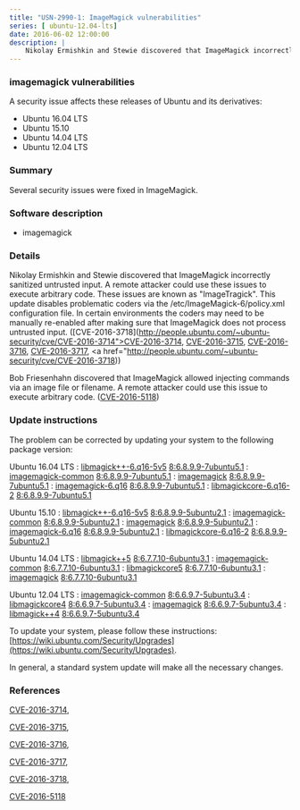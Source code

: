```yaml
---
title: "USN-2990-1: ImageMagick vulnerabilities"
series: [ ubuntu-12.04-lts]
date: 2016-06-02 12:00:00
description: |
    Nikolay Ermishkin and Stewie discovered that ImageMagick incorrectly sanitized untrusted input. A remote attacker could use these issues to execute arbitrary code. These issues are known as &quot;ImageTragick&quot;. This update disables problematic coders via the /etc/ImageMagick-6/policy.xml configuration file. In certain environments the coders may need to be manually re-enabled after making sure that ImageMagick does not process untrusted input. ([CVE-2016-3718](http://people.ubuntu.com/~ubuntu-security/cve/CVE-2016-3714">CVE-2016-3714</a>, <a href="http://people.ubuntu.com/~ubuntu-security/cve/CVE-2016-3715">CVE-2016-3715</a>, <a href="http://people.ubuntu.com/~ubuntu-security/cve/CVE-2016-3716">CVE-2016-3716</a>, <a href="http://people.ubuntu.com/~ubuntu-security/cve/CVE-2016-3717">CVE-2016-3717</a>, <a href="http://people.ubuntu.com/~ubuntu-security/cve/CVE-2016-3718))
--- 
```

 
 


### imagemagick vulnerabilities

A security issue affects these releases of Ubuntu and its derivatives:

* Ubuntu 16.04 LTS
* Ubuntu 15.10
* Ubuntu 14.04 LTS
* Ubuntu 12.04 LTS

### Summary

Several security issues were fixed in ImageMagick. 

### Software description

* imagemagick 

### Details

Nikolay Ermishkin and Stewie discovered that ImageMagick incorrectly sanitized untrusted input. A remote attacker could use these issues to execute arbitrary code. These issues are known as &quot;ImageTragick&quot;. This update disables problematic coders via the /etc/ImageMagick-6/policy.xml configuration file. In certain environments the coders may need to be manually re-enabled after making sure that ImageMagick does not process untrusted input. ([CVE-2016-3718](http://people.ubuntu.com/~ubuntu-security/cve/CVE-2016-3714">CVE-2016-3714</a>, <a href="http://people.ubuntu.com/~ubuntu-security/cve/CVE-2016-3715">CVE-2016-3715</a>, <a href="http://people.ubuntu.com/~ubuntu-security/cve/CVE-2016-3716">CVE-2016-3716</a>, <a href="http://people.ubuntu.com/~ubuntu-security/cve/CVE-2016-3717">CVE-2016-3717</a>, <a href="http://people.ubuntu.com/~ubuntu-security/cve/CVE-2016-3718))

Bob Friesenhahn discovered that ImageMagick allowed injecting commands via an image file or filename. A remote attacker could use this issue to execute arbitrary code. ([CVE-2016-5118](http://people.ubuntu.com/~ubuntu-security/cve/CVE-2016-5118)) 

### Update instructions

The problem can be corrected by updating your system to the following package version:

Ubuntu 16.04 LTS
 : [libmagick++-6.q16-5v5](https://launchpad.net/ubuntu/+source/imagemagick) <span> [8:6.8.9.9-7ubuntu5.1](https://launchpad.net/ubuntu/+source/imagemagick/8:6.8.9.9-7ubuntu5.1) </span> 
 : [imagemagick-common](https://launchpad.net/ubuntu/+source/imagemagick) <span> [8:6.8.9.9-7ubuntu5.1](https://launchpad.net/ubuntu/+source/imagemagick/8:6.8.9.9-7ubuntu5.1) </span> 
 : [imagemagick](https://launchpad.net/ubuntu/+source/imagemagick) <span> [8:6.8.9.9-7ubuntu5.1](https://launchpad.net/ubuntu/+source/imagemagick/8:6.8.9.9-7ubuntu5.1) </span> 
 : [imagemagick-6.q16](https://launchpad.net/ubuntu/+source/imagemagick) <span> [8:6.8.9.9-7ubuntu5.1](https://launchpad.net/ubuntu/+source/imagemagick/8:6.8.9.9-7ubuntu5.1) </span> 
 : [libmagickcore-6.q16-2](https://launchpad.net/ubuntu/+source/imagemagick) <span> [8:6.8.9.9-7ubuntu5.1](https://launchpad.net/ubuntu/+source/imagemagick/8:6.8.9.9-7ubuntu5.1) </span> 

Ubuntu 15.10
 : [libmagick++-6.q16-5v5](https://launchpad.net/ubuntu/+source/imagemagick) <span> [8:6.8.9.9-5ubuntu2.1](https://launchpad.net/ubuntu/+source/imagemagick/8:6.8.9.9-5ubuntu2.1) </span> 
 : [imagemagick-common](https://launchpad.net/ubuntu/+source/imagemagick) <span> [8:6.8.9.9-5ubuntu2.1](https://launchpad.net/ubuntu/+source/imagemagick/8:6.8.9.9-5ubuntu2.1) </span> 
 : [imagemagick](https://launchpad.net/ubuntu/+source/imagemagick) <span> [8:6.8.9.9-5ubuntu2.1](https://launchpad.net/ubuntu/+source/imagemagick/8:6.8.9.9-5ubuntu2.1) </span> 
 : [imagemagick-6.q16](https://launchpad.net/ubuntu/+source/imagemagick) <span> [8:6.8.9.9-5ubuntu2.1](https://launchpad.net/ubuntu/+source/imagemagick/8:6.8.9.9-5ubuntu2.1) </span> 
 : [libmagickcore-6.q16-2](https://launchpad.net/ubuntu/+source/imagemagick) <span> [8:6.8.9.9-5ubuntu2.1](https://launchpad.net/ubuntu/+source/imagemagick/8:6.8.9.9-5ubuntu2.1) </span> 

Ubuntu 14.04 LTS
 : [libmagick++5](https://launchpad.net/ubuntu/+source/imagemagick) <span> [8:6.7.7.10-6ubuntu3.1](https://launchpad.net/ubuntu/+source/imagemagick/8:6.7.7.10-6ubuntu3.1) </span> 
 : [imagemagick-common](https://launchpad.net/ubuntu/+source/imagemagick) <span> [8:6.7.7.10-6ubuntu3.1](https://launchpad.net/ubuntu/+source/imagemagick/8:6.7.7.10-6ubuntu3.1) </span> 
 : [libmagickcore5](https://launchpad.net/ubuntu/+source/imagemagick) <span> [8:6.7.7.10-6ubuntu3.1](https://launchpad.net/ubuntu/+source/imagemagick/8:6.7.7.10-6ubuntu3.1) </span> 
 : [imagemagick](https://launchpad.net/ubuntu/+source/imagemagick) <span> [8:6.7.7.10-6ubuntu3.1](https://launchpad.net/ubuntu/+source/imagemagick/8:6.7.7.10-6ubuntu3.1) </span> 

Ubuntu 12.04 LTS
 : [imagemagick-common](https://launchpad.net/ubuntu/+source/imagemagick) <span> [8:6.6.9.7-5ubuntu3.4](https://launchpad.net/ubuntu/+source/imagemagick/8:6.6.9.7-5ubuntu3.4) </span> 
 : [libmagickcore4](https://launchpad.net/ubuntu/+source/imagemagick) <span> [8:6.6.9.7-5ubuntu3.4](https://launchpad.net/ubuntu/+source/imagemagick/8:6.6.9.7-5ubuntu3.4) </span> 
 : [imagemagick](https://launchpad.net/ubuntu/+source/imagemagick) <span> [8:6.6.9.7-5ubuntu3.4](https://launchpad.net/ubuntu/+source/imagemagick/8:6.6.9.7-5ubuntu3.4) </span> 
 : [libmagick++4](https://launchpad.net/ubuntu/+source/imagemagick) <span> [8:6.6.9.7-5ubuntu3.4](https://launchpad.net/ubuntu/+source/imagemagick/8:6.6.9.7-5ubuntu3.4) </span> 

To update your system, please follow these instructions: [https://wiki.ubuntu.com/Security/Upgrades](https://wiki.ubuntu.com/Security/Upgrades).

In general, a standard system update will make all the necessary changes. 

### References

 
 [CVE-2016-3714](http://people.ubuntu.com/~ubuntu-security/cve/CVE-2016-3714), 

 [CVE-2016-3715](http://people.ubuntu.com/~ubuntu-security/cve/CVE-2016-3715), 

 [CVE-2016-3716](http://people.ubuntu.com/~ubuntu-security/cve/CVE-2016-3716), 

 [CVE-2016-3717](http://people.ubuntu.com/~ubuntu-security/cve/CVE-2016-3717), 

 [CVE-2016-3718](http://people.ubuntu.com/~ubuntu-security/cve/CVE-2016-3718), 

 [CVE-2016-5118](http://people.ubuntu.com/~ubuntu-security/cve/CVE-2016-5118)
 

